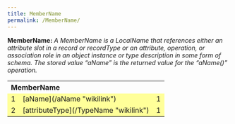 ```yaml
---
title: MemberName
permalink: /MemberName/
---
```


**MemberName:** *A MemberName is a LocalName that references either an attribute slot in a record or recordType or an attribute, operation, or association role in an object instance or type description in some form of schema. The stored value “aName” is the returned value for the “aName()” operation.*

<table cellpadding="3">
<tr>
<th align="left" colspan="3">
MemberName

</th>
</tr>
<tr bgcolor="FFFF99">
<td>
1

</td>
<td>
[aName](/aName "wikilink")

</td>
<td>
1

</td>
</tr>
<tr bgcolor="FFFF99">
<td>
2

</td>
<td>
[attributeType](/TypeName "wikilink")

</td>
<td>
1

</td>
</tr>
</table>
